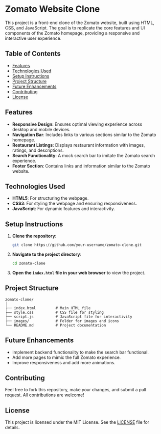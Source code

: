 

# Zomato Website Clone

This project is a front-end clone of the Zomato website, built using HTML, CSS, and JavaScript. The goal is to replicate the core features and UI components of the Zomato homepage, providing a responsive and interactive user experience.

## Table of Contents

- [Features](#features)
- [Technologies Used](#technologies-used)
- [Setup Instructions](#setup-instructions)
- [Project Structure](#project-structure)
- [Future Enhancements](#future-enhancements)
- [Contributing](#contributing)
- [License](#license)

## Features

- **Responsive Design**: Ensures optimal viewing experience across desktop and mobile devices.
- **Navigation Bar**: Includes links to various sections similar to the Zomato homepage.
- **Restaurant Listings**: Displays restaurant information with images, ratings, and descriptions.
- **Search Functionality**: A mock search bar to imitate the Zomato search experience.
- **Footer Section**: Contains links and information similar to the Zomato website.

## Technologies Used

- **HTML5**: For structuring the webpage.
- **CSS3**: For styling the webpage and ensuring responsiveness.
- **JavaScript**: For dynamic features and interactivity.

## Setup Instructions

1. **Clone the repository**:
    ```bash
    git clone https://github.com/your-username/zomato-clone.git
    ```
2. **Navigate to the project directory**:
    ```bash
    cd zomato-clone
    ```
3. **Open the `index.html` file in your web browser** to view the project.

## Project Structure

```plaintext
zomato-clone/
│
├── index.html         # Main HTML file
├── style.css          # CSS file for styling
├── script.js          # JavaScript file for interactivity
├── images/            # Folder for images and icons
└── README.md          # Project documentation
```

## Future Enhancements

- Implement backend functionality to make the search bar functional.
- Add more pages to mimic the full Zomato experience.
- Improve responsiveness and add more animations.

## Contributing

Feel free to fork this repository, make your changes, and submit a pull request. All contributions are welcome!

## License

This project is licensed under the MIT License. See the [LICENSE](LICENSE) file for details.
